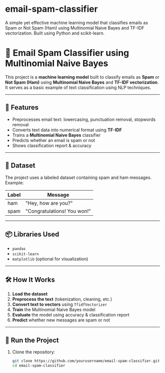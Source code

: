 # email-spam-classifier
A simple yet effective machine learning model that classifies emails as Spam or Not Spam (Ham) using Multinomial Naive Bayes and TF-IDF vectorization. Built using Python and scikit-learn.

# 📧 Email Spam Classifier using Multinomial Naive Bayes

This project is a **machine learning model** built to classify emails as **Spam** or **Not Spam (Ham)** using **Multinomial Naive Bayes** and **TF-IDF vectorization**. It serves as a basic example of text classification using NLP techniques.

---

## 🧠 Features

- Preprocesses email text: lowercasing, punctuation removal, stopwords removal
- Converts text data into numerical format using **TF-IDF**
- Trains a **Multinomial Naive Bayes** classifier
- Predicts whether an email is spam or not
- Shows classification report & accuracy

---

## 📁 Dataset

The project uses a labeled dataset containing spam and ham messages.  
Example:

| Label | Message                      |
|-------|------------------------------|
| ham   | "Hey, how are you?"          |
| spam  | "Congratulations! You won!"  |

---

## 📦 Libraries Used

- `pandas`
- `scikit-learn`
- `matplotlib` (optional for visualization)

---

## 🛠️ How It Works

1. **Load the dataset**
2. **Preprocess the text** (tokenization, cleaning, etc.)
3. **Convert text to vectors** using `TfidfVectorizer`
4. **Train** the Multinomial Naive Bayes model
5. **Evaluate** the model using accuracy & classification report
6. **Predict** whether new messages are spam or not

---

## 🚀 Run the Project

1. Clone the repository:

   ```bash
   git clone https://github.com/yourusername/email-spam-classifier.git
   cd email-spam-classifier

